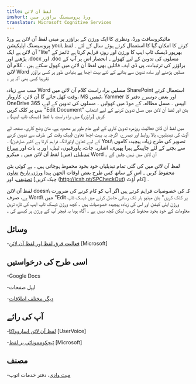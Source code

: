 ```yaml
---
title: لفظ آن لائن
inshort: ورڈ پروسیسنگ براؤزر میں
translator: Microsoft Cognitive Services
---
```



مائیکروسافٹ ورڈ، ونظری کا ایک ورژن کے براؤزر پر مبنی لفظ آن لائن ہے
ورڈ پروسیسنگ اپلیکیشن you\ کرنے کا امکان گیا کا استعمال کرتے ہوئے سال کے لئے ۔ لفظ آن لائن ہے
ایک \"lite\" بھرپور ڈیسک ٹاپ ایپ کا ورژن اور روزہ فراہم کرتا ہے
ٹائمز کے پڑھنے اور .docx اور .doc مسلوں کی تدوین کے لیے کھولے ۔ انحصار اس پر
آپ کے براؤزر کی ترتیبات، پی ڈی ایف فائلیں بھی لفظ آن لائن میں کھول سکتے ہیں ۔ کلام
آن لائن Word مسلیں پڑھنے اور سادہ تدوین سے بنانے کے لئے بہت اچھا ہے
بنیادی طور پر کسی براؤزر تقریبا کسی بھی آلہ پر ۔

سب سے زیادہ Word مسلیں براہ راست کلام آن لائن میں SharePoint استعمال کرتے وقت کھل جائے گا
آن لائن، کاروبار، MS ٹیمیں، Yammer اور بعض دوسرے دفتر کا OneDrive
365 ایپس ۔ مسل مطالعہ کے موڈ میں کھولیں ۔ مسلوں کی تدوین کے لیے، بس پر کلک کریں
\"Edit Document\" بٹن اور لفظ آن لائن میں مسل تدوین کرنے کے لیے انتخاب کریں
(براؤزر) میں براہ راست یا لفظ (ڈیسک ٹاپ ایپ) ۔

میں لفظ آن لائن فعالیت روزمرہ تدوین کاری کے لیے عام طور پر محدود ہے،
متن وضع کاری، صفحہ لے آؤٹ کی تبدیلیوں، بالا روابط اور تبصرے، اگرچہ
یہ بہت اچھا تعاون (بیک وقت کی طرف سے تدوین کرنے کے لیے تعاون اوتورانگ فراہم کرتا ہے
کثیر صارفین) ۔ You\ تصویر کی طرح زیادہ پیچیدہ کاموں سے بچنے کے لئے چاہیںگے
ہیرا پھیری، اشاریہ جات، پاورقیوں، ٹیبل، اور یہ بات اور [سراغ
تبدیلیاں](http://icansharepoint.com/version-history-isnt-track-changes/)
(میں) لفظ آن لائن میں ۔ میکرو Word آن لائن میں نہیں چلیں گے ۔

لفظ آن لائن میں کی گئی تمام تبدیلیاں خود بخود محفوظ ہوجاتی ہیں ۔ ہے کوئی
بٹن محفوظ کریں ۔ اس کے ساتھ کس طرح بعض اوقات الجھن پیدا [ورژن
تاریخ](http://icsh.pt/VersionHistory)
[تعاون تصنیفی](http://icsh.pt/CoAuthoring)، اور [چیک کریں
(http://icsh.pt/SPCheckOut) کام آؤٹ] ۔

لفظ آن لائن doesn\ کہ کی خصوصیات فراہم کرتے ہیں اگر آپ کو کام کرنے کی ضرورت ہے،
صرف Word\ میں \"Edit پر کلک کریں" بٹن مینیو بار تک رسائی حاصل کرنے میں
ڈیسک ٹاپ ورژن اپلی کیشن اور اس کی زیادہ پیچیدہ خصوصیات ہیں ۔ کچھ ورژن
ڈیسک ٹاپ ایپ کی تازہ ترین معلومات کے خود بخود محفوظ کریں، لیکن کچھ نہیں ہے ۔ آگاہ ہونا
یہ فیچر آپ کے ورژن پر کیسے کی ۔

وسائل
---------

-[فعالیت فرق لفظ اور لفظ
    آن لائن](https://support.office.com/en-us/article/Differences-between-using-a-document-in-the-browser-and-in-Word-3e863ce3-e82c-4211-8f97-5b33c36c55f8)
    \[Microsoft\]

اسی طرح کی درخواستیں
--------------------

-Google Docs

-ایپل صفحات

-[دیگر مختلف
    اطلاقات](https://en.wikipedia.org/wiki/List_of_word_processors#Online)

آپ کی رائے
---------

-[لفظ آن لائن اساروواکا](https://word.uservoice.com/forums/271331-word-online)
    \[UserVoice\]

-[ٹیچکومموناٹی پر لفظ](https://techcommunity.microsoft.com/t5/Word/ct-p/Word)
    \[Microsoft\]

مصنف
---------

-[میٹ وادی](https://www.linkedin.com/in/thatmattwade/)، دفتر خدمات اتوپ


